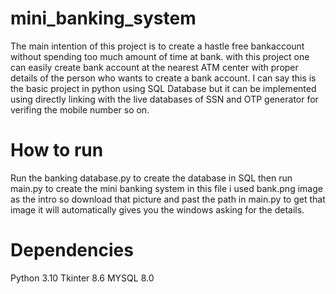 # mini_banking_system
The main intention of this project is to create a hastle free bankaccount without spending too much amount of time at bank. with this project one can easily
create bank account at the nearest ATM center with proper details of the person who wants to create a bank account. I can say this is the basic project in python
using SQL Database but it can be implemented using directly linking with the live databases of SSN and OTP generator for verifing the mobile number so on.
 
 # How to run
 Run the banking database.py to create the database in SQL 
 then run main.py to create the mini banking system 
 in this file i used bank.png image as the intro so download that picture and past the path in main.py to get that image
 it will automatically gives you the windows asking for the details.
 
 
 # Dependencies
 Python 3.10
 Tkinter 8.6
 MYSQL 8.0
  
 
